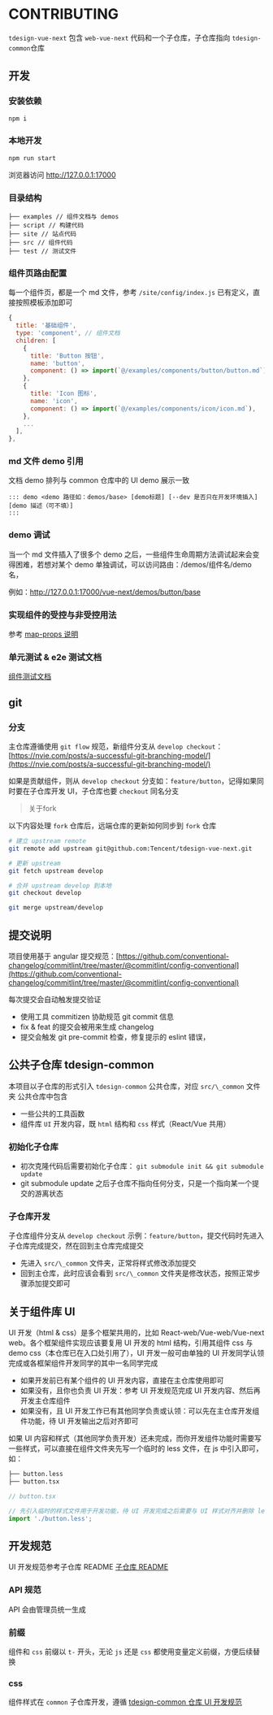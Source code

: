 # CONTRIBUTING

`tdesign-vue-next` 包含 `web-vue-next` 代码和一个子仓库，子仓库指向 `tdesign-common`仓库

## 开发

### 安装依赖

```bash
npm i
```

### 本地开发

```bash
npm run start
```

浏览器访问 <http://127.0.0.1:17000>

### 目录结构

```text
├── examples // 组件文档与 demos
├── script // 构建代码
├── site // 站点代码
├── src // 组件代码
├── test // 测试文件
```

### 组件页路由配置

每一个组件页，都是一个 md 文件，参考 `/site/config/index.js` 已有定义，直接按照模板添加即可

```js
{
  title: '基础组件',
  type: 'component', // 组件文档
  children: [
    {
      title: 'Button 按钮',
      name: 'button',
      component: () => import(`@/examples/components/button/button.md`),
    },
    {
      title: 'Icon 图标',
      name: 'icon',
      component: () => import(`@/examples/components/icon/icon.md`),
    },
    ...
  ],
},
```

### md 文件 demo 引用

文档 demo 排列与 common 仓库中的 UI demo 展示一致

```text
::: demo <demo 路径如：demos/base> [demo标题] [--dev 是否只在开发环境插入]
[demo 描述（可不填）]
:::
```

### demo 调试

当一个 md 文件插入了很多个 demo 之后，一些组件生命周期方法调试起来会变得困难，若想对某个 demo 单独调试，可以访问路由：/demos/组件名/demo名，

例如：<http://127.0.0.1:17000/vue-next/demos/button/base>

### 实现组件的受控与非受控用法

参考 [map-props 说明](./map-props.md)

### 单元测试 & e2e 测试文档

[组件测试文档](./test.md)


## git

### 分支

主仓库遵循使用 `git flow` 规范，新组件分支从 `develop checkout`：[https://nvie.com/posts/a-successful-git-branching-model/](https://nvie.com/posts/a-successful-git-branching-model/)

如果是贡献组件，则从 `develop checkout` 分支如：`feature/button`，记得如果同时要在子仓库开发 UI，子仓库也要 `checkout` 同名分支

> 关于fork

以下内容处理 `fork` 仓库后，远端仓库的更新如何同步到 `fork` 仓库

```bash
# 建立 upstream remote
git remote add upstream git@github.com:Tencent/tdesign-vue-next.git

# 更新 upstream 
git fetch upstream develop

# 合并 upstream develop 到本地
git checkout develop

git merge upstream/develop
```

## 提交说明

项目使用基于 angular 提交规范：[https://github.com/conventional-changelog/commitlint/tree/master/@commitlint/config-conventional](https://github.com/conventional-changelog/commitlint/tree/master/@commitlint/config-conventional)

每次提交会自动触发提交验证

- 使用工具 commitizen 协助规范 git commit 信息
- fix & feat 的提交会被用来生成 changelog
- 提交会触发 git pre-commit 检查，修复提示的 eslint 错误，

## 公共子仓库 tdesign-common

本项目以子仓库的形式引入 `tdesign-common` 公共仓库，对应 `src/\_common` 文件夹
公共仓库中包含

- 一些公共的工具函数
- 组件库 `UI` 开发内容，既 `html` 结构和 `css` 样式（React/Vue 共用）

### 初始化子仓库

- 初次克隆代码后需要初始化子仓库： `git submodule init && git submodule update`
- git submodule update 之后子仓库不指向任何分支，只是一个指向某一个提交的游离状态

### 子仓库开发

子仓库组件分支从 `develop checkout` 示例：`feature/button`，提交代码时先进入子仓库完成提交，然在回到主仓库完成提交

- 先进入 `src/\_common` 文件夹，正常将样式修改添加提交
- 回到主仓库，此时应该会看到 `src/\_common` 文件夹是修改状态，按照正常步骤添加提交即可

## 关于组件库 UI

UI 开发（html & css）是多个框架共用的，比如 React-web/Vue-web/Vue-next web。各个框架组件实现应该要复用 UI 开发的 html 结构，引用其组件 css 与 demo css（本仓库已在入口处引用了），UI 开发一般可由单独的 UI 开发同学认领完成或各框架组件开发同学的其中一名同学完成

- 如果开发前已有某个组件的 UI 开发内容，直接在主仓库使用即可
- 如果没有，且你也负责 UI 开发：参考 UI 开发规范完成 UI 开发内容、然后再开发主仓库组件
- 如果没有，且 UI 开发工作已有其他同学负责或认领：可以先在主仓库开发组件功能，待 UI 开发输出之后对齐即可

如果 UI 内容和样式（其他同学负责开发）还未完成，而你开发组件功能时需要写一些样式，可以直接在组件文件夹先写一个临时的 less 文件，在 js 中引入即可，如：

```bash
├── button.less
├── button.tsx
```

```js
// button.tsx

// 先引入临时的样式文件用于开发功能，待 UI 开发完成之后需要与 UI 样式对齐并删除 less 文件
import './button.less';
```

## 开发规范

UI 开发规范参考子仓库 README [子仓库 README](https://github.com/Tencent/tdesign-common/blob/main/style/web/README.md)

### API 规范

API 会由管理员统一生成

### 前缀

组件和 `css` 前缀以 `t-` 开头，无论 `js` 还是 `css` 都使用变量定义前缀，方便后续替换

### css

组件样式在 `common` 子仓库开发，遵循 [tdesign-common 仓库 UI 开发规范](https://github.com/Tencent/tdesign-common/blob/main/style/web/README.md)
